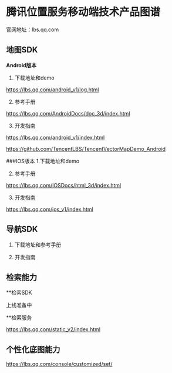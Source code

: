 # 腾讯位置服务移动端技术产品图谱
官网地址：lbs.qq.com
## 地图SDK
**Android版本**
1. 下载地址和demo

https://lbs.qq.com/android_v1/log.html

2. 参考手册

https://lbs.qq.com/AndroidDocs/doc_3d/index.html

3. 开发指南

https://lbs.qq.com/android_v1/index.html

https://github.com/TencentLBS/TencentVectorMapDemo_Android

###IOS版本
1.下载地址和demo

2. 参考手册

https://lbs.qq.com/IOSDocs/html_3d/index.html

3. 开发指南

https://lbs.qq.com/ios_v1/index.html

## 导航SDK
1. 下载地址和参考手册

2. 开发指南


## 检索能力
**检索SDK

上线准备中

**检索服务

https://lbs.qq.com/static_v2/index.html


## 个性化底图能力

https://lbs.qq.com/console/customized/set/





